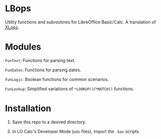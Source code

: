 # LBops

Utility functions and subroutines for LibreOffice Basic/Calc. A translation of [XLops](https://github.com/robertschnitman/XLops).

# Modules

`FunText`: Functions for parsing text.

`FunDates`: Functions for parsing dates.

`FunLogic`: Boolean functions for common scenarios.

`FunLookup`: Simplified variations of `*LOOKUP()`/`*MATCH()` functions.

# Installation
1. Save this repo to a desired directory.

2. In LO Calc's Developer Mode (`ods` files), import the `.bas` scripts.